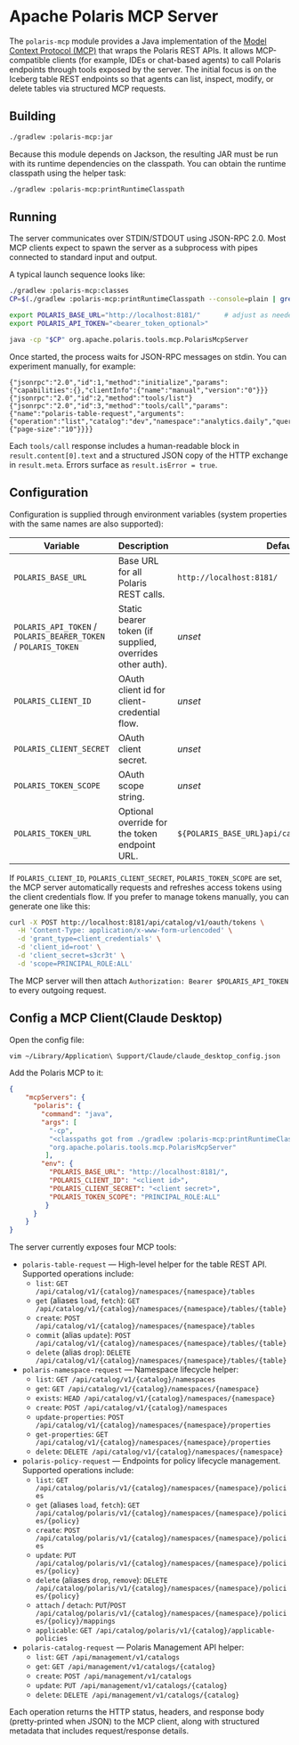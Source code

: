 <!--
  Licensed to the Apache Software Foundation (ASF) under one
  or more contributor license agreements.  See the NOTICE file
  distributed with this work for additional information
  regarding copyright ownership.  The ASF licenses this file
  to you under the Apache License, Version 2.0 (the
  "License"); you may not use this file except in compliance
  with the License.  You may obtain a copy of the License at
 
   http://www.apache.org/licenses/LICENSE-2.0
 
  Unless required by applicable law or agreed to in writing,
  software distributed under the License is distributed on an
  "AS IS" BASIS, WITHOUT WARRANTIES OR CONDITIONS OF ANY
  KIND, either express or implied.  See the License for the
  specific language governing permissions and limitations
  under the License.
-->

# Apache Polaris MCP Server

The `polaris-mcp` module provides a Java implementation of the
[Model Context Protocol (MCP)](https://modelcontextprotocol.io) that
wraps the Polaris REST APIs. It allows MCP-compatible clients (for
example, IDEs or chat-based agents) to call Polaris endpoints through
tools exposed by the server. The initial focus is on the Iceberg table
REST endpoints so that agents can list, inspect, modify, or delete
tables via structured MCP requests.

## Building

```bash
./gradlew :polaris-mcp:jar
```

Because this module depends on Jackson, the resulting JAR must be run with
its runtime dependencies on the classpath. You can obtain the runtime classpath
using the helper task:

```bash
./gradlew :polaris-mcp:printRuntimeClasspath
```

## Running

The server communicates over STDIN/STDOUT using JSON-RPC 2.0. Most MCP
clients expect to spawn the server as a subprocess with pipes connected to
standard input and output.

A typical launch sequence looks like:

```bash
./gradlew :polaris-mcp:classes
CP=$(./gradlew :polaris-mcp:printRuntimeClasspath --console=plain | grep '^/')

export POLARIS_BASE_URL="http://localhost:8181/"      # adjust as needed
export POLARIS_API_TOKEN="<bearer_token_optional>"

java -cp "$CP" org.apache.polaris.tools.mcp.PolarisMcpServer
```

Once started, the process waits for JSON-RPC messages on stdin. You can experiment manually, for example:

```jsonc
{"jsonrpc":"2.0","id":1,"method":"initialize","params":{"capabilities":{},"clientInfo":{"name":"manual","version":"0"}}}
{"jsonrpc":"2.0","id":2,"method":"tools/list"}
{"jsonrpc":"2.0","id":3,"method":"tools/call","params":{"name":"polaris-table-request","arguments":{"operation":"list","catalog":"dev","namespace":"analytics.daily","query":{"page-size":"10"}}}}
```

Each `tools/call` response includes a human-readable block in
`result.content[0].text` and a structured JSON copy of the HTTP exchange in
`result.meta`. Errors surface as `result.isError = true`.

## Configuration

Configuration is supplied through environment variables (system properties
with the same names are also supported):

| Variable                                                       | Description                                              | Default                                          |
|----------------------------------------------------------------|----------------------------------------------------------|--------------------------------------------------|
| `POLARIS_BASE_URL`                                             | Base URL for all Polaris REST calls.                     | `http://localhost:8181/`                         |
| `POLARIS_API_TOKEN` / `POLARIS_BEARER_TOKEN` / `POLARIS_TOKEN` | Static bearer token (if supplied, overrides other auth). | _unset_                                          |
| `POLARIS_CLIENT_ID`                                            | OAuth client id for client-credential flow.              | _unset_                                          |
| `POLARIS_CLIENT_SECRET`                                        | OAuth client secret.                                     | _unset_                                          |
| `POLARIS_TOKEN_SCOPE`                                          | OAuth scope string.                                      | _unset_                                          |
| `POLARIS_TOKEN_URL`                                            | Optional override for the token endpoint URL.            | `${POLARIS_BASE_URL}api/catalog/v1/oauth/tokens` |

If `POLARIS_CLIENT_ID`, `POLARIS_CLIENT_SECRET`, `POLARIS_TOKEN_SCOPE` are set, the MCP server automatically requests and refreshes access tokens using the client credentials flow. If you prefer to manage tokens manually, you can generate one like this:

```bash
curl -X POST http://localhost:8181/api/catalog/v1/oauth/tokens \
  -H 'Content-Type: application/x-www-form-urlencoded' \
  -d 'grant_type=client_credentials' \
  -d 'client_id=root' \
  -d 'client_secret=s3cr3t' \
  -d 'scope=PRINCIPAL_ROLE:ALL'
```

The MCP server will then attach `Authorization: Bearer $POLARIS_API_TOKEN` to
every outgoing request.

## Config a MCP Client(Claude Desktop)
Open the config file:
```bash
vim ~/Library/Application\ Support/Claude/claude_desktop_config.json
```
Add the Polaris MCP to it:
```json
{
    "mcpServers": {
      "polaris": {
        "command": "java",
        "args": [
          "-cp",
          "<classpaths got from ./gradlew :polaris-mcp:printRuntimeClasspath>",
          "org.apache.polaris.tools.mcp.PolarisMcpServer"
         ],
        "env": {
          "POLARIS_BASE_URL": "http://localhost:8181/",
          "POLARIS_CLIENT_ID": "<client id>",
          "POLARIS_CLIENT_SECRET": "<client secret>",
          "POLARIS_TOKEN_SCOPE": "PRINCIPAL_ROLE:ALL"
         }
      }
    }
}
```

The server currently exposes four MCP tools:

* `polaris-table-request` — High-level helper for the table REST API. Supported operations include:
  * `list`: `GET /api/catalog/v1/{catalog}/namespaces/{namespace}/tables`
  * `get` (aliases `load`, `fetch`): `GET /api/catalog/v1/{catalog}/namespaces/{namespace}/tables/{table}`
  * `create`: `POST /api/catalog/v1/{catalog}/namespaces/{namespace}/tables`
  * `commit` (alias `update`): `POST /api/catalog/v1/{catalog}/namespaces/{namespace}/tables/{table}`
  * `delete` (alias `drop`): `DELETE /api/catalog/v1/{catalog}/namespaces/{namespace}/tables/{table}`
* `polaris-namespace-request` — Namespace lifecycle helper:
  * `list`: `GET /api/catalog/v1/{catalog}/namespaces`
  * `get`: `GET /api/catalog/v1/{catalog}/namespaces/{namespace}`
  * `exists`: `HEAD /api/catalog/v1/{catalog}/namespaces/{namespace}`
  * `create`: `POST /api/catalog/v1/{catalog}/namespaces`
  * `update-properties`: `POST /api/catalog/v1/{catalog}/namespaces/{namespace}/properties`
  * `get-properties`: `GET /api/catalog/v1/{catalog}/namespaces/{namespace}/properties`
  * `delete`: `DELETE /api/catalog/v1/{catalog}/namespaces/{namespace}`
* `polaris-policy-request` — Endpoints for policy lifecycle management. Supported operations include:
  * `list`: `GET /api/catalog/polaris/v1/{catalog}/namespaces/{namespace}/policies`
  * `get` (aliases `load`, `fetch`): `GET /api/catalog/polaris/v1/{catalog}/namespaces/{namespace}/policies/{policy}`
  * `create`: `POST /api/catalog/polaris/v1/{catalog}/namespaces/{namespace}/policies`
  * `update`: `PUT /api/catalog/polaris/v1/{catalog}/namespaces/{namespace}/policies/{policy}`
  * `delete` (aliases `drop`, `remove`): `DELETE /api/catalog/polaris/v1/{catalog}/namespaces/{namespace}/policies/{policy}`
  * `attach` / `detach`: `PUT`/`POST /api/catalog/polaris/v1/{catalog}/namespaces/{namespace}/policies/{policy}/mappings`
  * `applicable`: `GET /api/catalog/polaris/v1/{catalog}/applicable-policies`
* `polaris-catalog-request` — Polaris Management API helper:
  * `list`: `GET /api/management/v1/catalogs`
  * `get`: `GET /api/management/v1/catalogs/{catalog}`
  * `create`: `POST /api/management/v1/catalogs`
  * `update`: `PUT /api/management/v1/catalogs/{catalog}`
  * `delete`: `DELETE /api/management/v1/catalogs/{catalog}`

Each operation returns the HTTP status, headers, and response body (pretty-printed
when JSON) to the MCP client, along with structured metadata that includes
request/response details.
